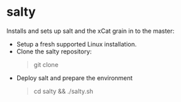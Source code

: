 salty
=====

Installs and sets up salt and the xCat grain in to the master:

- Setup a fresh supported Linux installation.
- Clone the salty repository:
  > git clone
- Deploy salt and prepare the environment
  > cd salty && ./salty.sh
